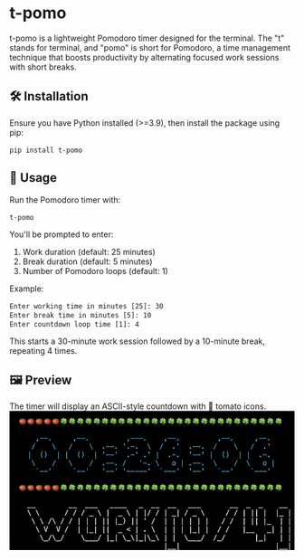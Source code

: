 # t-pomo
t-pomo is a lightweight Pomodoro timer designed for the terminal. The "t" stands for terminal, and "pomo" is short for Pomodoro, a time management technique that boosts productivity by alternating focused work sessions with short breaks.

## 🛠 Installation
Ensure you have Python installed (>=3.9), then install the package using pip:
```
pip install t-pomo
```

## 📌 Usage
Run the Pomodoro timer with:
```
t-pomo
```

You'll be prompted to enter:
1. Work duration (default: 25 minutes)
2. Break duration (default: 5 minutes)
3. Number of Pomodoro loops (default: 1)

Example:

```
Enter working time in minutes [25]: 30
Enter break time in minutes [5]: 10
Enter countdown loop time [1]: 4
```
This starts a 30-minute work session followed by a 10-minute break, repeating 4 times.

## 🖼 Preview
The timer will display an ASCII-style countdown with 🍅 tomato icons.
![timer_display_sample](https://github.com/uuboyscy/t-pomo/raw/main/timer_display_sample.png)

